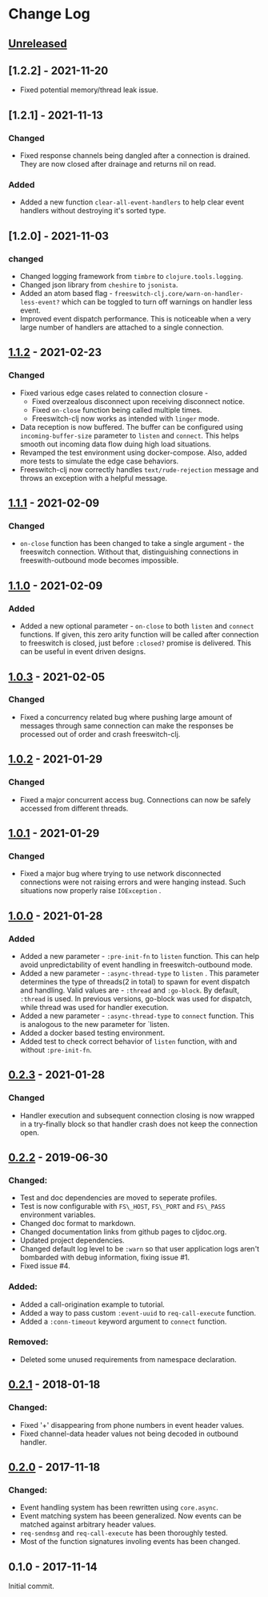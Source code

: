 # Change Log

## [Unreleased]

## [1.2.2] - 2021-11-20
- Fixed potential memory/thread leak issue.

## [1.2.1] - 2021-11-13
### Changed
- Fixed response channels being dangled after a connection is drained.
  They are now closed after drainage and returns nil on read.
### Added
- Added a new function `clear-all-event-handlers`
  to help clear event handlers without destroying it's sorted type.

## [1.2.0] - 2021-11-03
### changed
- Changed logging framework from `timbre` to `clojure.tools.logging`.
- Changed json library from `cheshire` to `jsonista`.
- Added an atom based flag - `freeswitch-clj.core/warn-on-handler-less-event?`
  which can be toggled to turn off warnings on handler less event.
- Improved event dispatch performance. This is noticeable when
  a very large number of handlers are attached to a single connection.

## [1.1.2] - 2021-02-23
### Changed
- Fixed various edge cases related to connection closure -
  - Fixed overzealous disconnect upon receiving disconnect notice.
  - Fixed `on-close` function being called multiple times.
  - Freeswitch-clj now works as intended with `linger` mode.
- Data reception is now buffered. The buffer can be configured
  using `incoming-buffer-size` parameter to `listen` and `connect`.
  This helps smooth out incoming data flow duing high load situations.
- Revamped the test environment using docker-compose. Also, added more
  tests to simulate the edge case behaviors.
- Freeswitch-clj now correctly handles `text/rude-rejection` message
  and throws an exception with a helpful message.

## [1.1.1] - 2021-02-09
### Changed
- `on-close` function has been changed to take a single argument -
   the freeswitch connection. Without that, distinguishing connections
   in freeswith-outbound mode becomes impossible.

## [1.1.0] - 2021-02-09
### Added
- Added a new optional parameter - `on-close` to both `listen` and
  `connect` functions. If given, this zero arity function will be
  called after connection to freeswitch is closed, just before
  `:closed?` promise is delivered. This can be useful in event driven
  designs.

## [1.0.3] - 2021-02-05
### Changed
- Fixed a concurrency related bug where pushing large amount of
  messages through same connection can make the responses be
  processed out of order and crash freeswitch-clj.

## [1.0.2] - 2021-01-29
### Changed
- Fixed a major concurrent access bug. Connections can now
  be safely accessed from different threads.

## [1.0.1] - 2021-01-29
### Changed
- Fixed a major bug where trying to use network disconnected
  connections were not raising errors and were hanging instead.
  Such situations now properly raise `IOException` .

## [1.0.0] - 2021-01-28

### Added
- Added a new parameter - `:pre-init-fn` to `listen` function.
  This can help avoid unpredictability of event handling in
  freeswitch-outbound mode.
- Added a new parameter - `:async-thread-type` to `listen` .
  This parameter determines the type of threads(2 in total) to
  spawn for event dispatch and handling. Valid values are -
  `:thread` and `:go-block`. By default, `:thread` is used.
  In previous versions, go-block was used for dispatch, while
  thread was used for handler execution.
- Added a new parameter - `:async-thread-type` to `connect`
  function. This is analogous to the new parameter for `listen.
- Added a docker based testing environment.
- Added test to check correct behavior of `listen` function,
  with and without `:pre-init-fn`.

## [0.2.3] - 2021-01-28

### Changed
- Handler execution and subsequent connection closing is now wrapped in a
  try-finally block so that handler crash does not keep the connection open.


## [0.2.2] - 2019-06-30

### Changed:
- Test and doc dependencies are moved to seperate profiles.
- Test is now configurable with `FS\_HOST`, `FS\_PORT` and `FS\_PASS` environment variables.
- Changed doc format to markdown.
- Changed documentation links from github pages to cljdoc.org.
- Updated project dependencies.
- Changed default log level to be `:warn` so that user application logs aren't bombarded with debug information,
  fixing issue #1.
- Fixed issue #4.

### Added:
- Added a call-origination example to tutorial.
- Added a way to pass custom `:event-uuid` to `req-call-execute` function.
- Added a `:conn-timeout` keyword argument to `connect` function.

### Removed:
- Deleted some unused requirements from namespace declaration.

## [0.2.1] - 2018-01-18

### Changed:

- Fixed '+' disappearing from phone numbers in event header values.
- Fixed channel-data header values not being decoded in outbound handler.

## [0.2.0] - 2017-11-18

### Changed:

- Event handling system has been rewritten using `core.async`.
- Event matching system has beeen generalized. Now events can be matched against arbitrary header values.
- `req-sendmsg` and `req-call-execute` has been thoroughly tested.
- Most of the function signatures involing events has been changed.

## 0.1.0 - 2017-11-14

Initial commit.

[1.1.2]: https://github.com/titonbarua/freeswitch-clj/compare/v1.1.1...v1.1.2
[1.1.1]: https://github.com/titonbarua/freeswitch-clj/compare/v1.1.0...v1.1.1
[1.1.0]: https://github.com/titonbarua/freeswitch-clj/compare/v1.0.3...v1.1.0
[1.0.3]: https://github.com/titonbarua/freeswitch-clj/compare/v1.0.2...v1.0.3
[1.0.2]: https://github.com/titonbarua/freeswitch-clj/compare/v1.0.1...v1.0.2
[1.0.1]: https://github.com/titonbarua/freeswitch-clj/compare/v1.0.0...v1.0.1
[1.0.0]: https://github.com/titonbarua/freeswitch-clj/compare/v0.2.3...v1.0.0
[0.2.3]: https://github.com/titonbarua/freeswitch-clj/compare/v0.2.2...v0.2.3
[0.2.2]: https://github.com/titonbarua/freeswitch-clj/compare/v0.2.1...v0.2.2
[0.2.1]: https://github.com/titonbarua/freeswitch-clj/compare/v0.2.0...v0.2.1
[0.2.0]: https://github.com/titonbarua/freeswitch-clj/compare/v0.1.0...v0.2.0
[unreleased]: https://github.com/titonbarua/freeswitch-clj/compare/v0.1.0...HEAD
